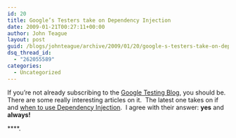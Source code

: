 ```yaml
---
id: 20
title: Google’s Testers take on Dependency Injection
date: 2009-01-21T00:27:11+00:00
author: John Teague
layout: post
guid: /blogs/johnteague/archive/2009/01/20/google-s-testers-take-on-dependency-injection.aspx
dsq_thread_id:
  - "262055589"
categories:
  - Uncategorized
---
```

If you’re not already subscribing to the [Google Testing Blog](http://googletesting.blogspot.com/), you should be.&#160; There are some really interesting articles on it.&#160; The latest one takes on if and [when to use Dependency Injection](http://googletesting.blogspot.com/2009/01/when-to-use-dependency-injection.html).&#160; I agree with their answer: **yes** and **always!**

****.